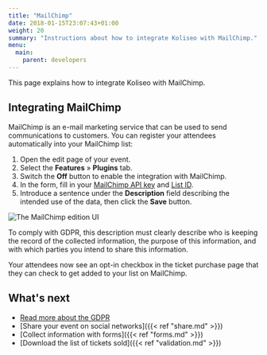 ```yaml
---
title: "MailChimp"
date: 2018-01-15T23:07:43+01:00
weight: 20
summary: "Instructions about how to integrate Koliseo with MailChimp."
menu:
  main:
    parent: developers
---
```


This page explains how to integrate Koliseo with MailChimp.

## Integrating MailChimp

MailChimp is an e-mail marketing service that can be used to send communications to customers. You can register your attendees automatically into your MailChimp list:

1. Open the edit page of your event.
2. Select the **Features** &raquo; **Plugins** tab.
3. Switch the **Off** button to enable the integration with MailChimp.
4. In the form, fill in your [MailChimp API key](https://kb.MailChimp.com/integrations/api-integrations/about-api-keys) and [List ID](https://kb.MailChimp.com/lists/manage-contacts/find-your-list-id).
5. Introduce a sentence under the **Description** field describing the intended use of the data, then click the **Save** button.

![The MailChimp edition UI](/img/screenshots/developers/mailchimp-edit.jpg)

<aside class="note">To comply with GDPR, this description must clearly describe who is keeping the record of the collected information, the purpose of this information, and with which parties you intend to share this information.</aside>

Your attendees now see an opt-in checkbox in the ticket purchase page that they can check to get added to your list on MailChimp.

## What's next

- [Read more about the GDPR](https://en.wikipedia.org/wiki/General_Data_Protection_Regulation)
- [Share your event on social networks]({{< ref "share.md" >}})
- [Collect information with forms]({{< ref "forms.md" >}})
- [Download the list of tickets sold]({{< ref "validation.md" >}})
